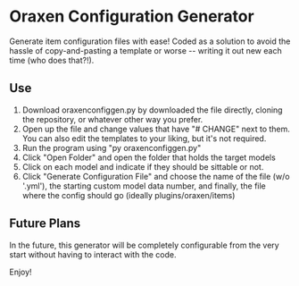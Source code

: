 # Oraxen Configuration Generator

Generate item configuration files with ease! Coded as a solution to avoid the hassle of copy-and-pasting a template or worse -- writing it out new each time (who does that?!).

## Use
1. Download oraxenconfiggen.py by downloaded the file directly, cloning the repository, or whatever other way you prefer.
2. Open up the file and change values that have "# CHANGE" next to them. You can also edit the templates to your liking, but it's not required.
3. Run the program using "py oraxenconfiggen.py"
4. Click "Open Folder" and open the folder that holds the target models
5. Click on each model and indicate if they should be sittable or not.
6. Click "Generate Configuration File" and choose the name of the file (w/o '.yml'), the starting custom model data number, and finally, the file where the config should go (ideally plugins/oraxen/items)

## Future Plans
In the future, this generator will be completely configurable from the very start without having to interact with the code.

Enjoy!
